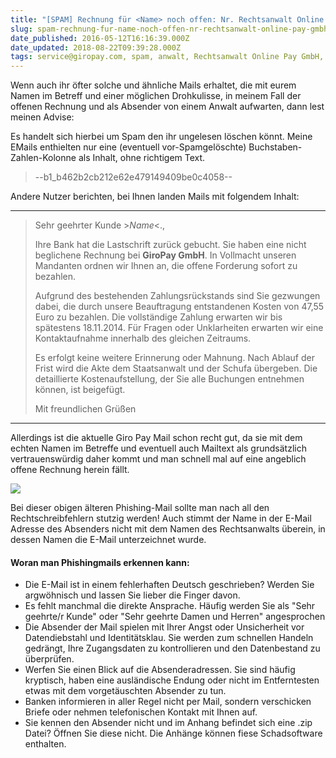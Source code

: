 ```yaml
---
title: "[SPAM] Rechnung für <Name> noch offen: Nr. Rechtsanwalt Online Pay GmbH"
slug: spam-rechnung-fur-name-noch-offen-nr-rechtsanwalt-online-pay-gmbh
date_published: 2016-05-12T16:16:39.000Z
date_updated: 2018-08-22T09:39:28.000Z
tags: service@giropay.com, spam, anwalt, Rechtsanwalt Online Pay GmbH, phishing
---
```


Wenn auch ihr öfter solche und ähnliche Mails erhaltet, die mit eurem Namen im Betreff und einer möglichen Drohkulisse, in meinem Fall der offenen Rechnung und als Absender von einem Anwalt aufwarten, dann lest meinen Advise: 

Es handelt sich hierbei um Spam den ihr ungelesen löschen könnt. Meine EMails enthielten nur eine (eventuell vor-Spamgelöschte) Buchstaben-Zahlen-Kolonne als Inhalt, ohne richtigem Text.

> --b1_b462b2cb212e62e479149409be0c4058--

Andere Nutzer berichten, bei Ihnen landen Mails mit folgendem Inhalt:

---

> Sehr geehrter Kunde >*Name*<.,
> 
> Ihre Bank hat die Lastschrift zurück gebucht. Sie haben eine nicht beglichene Rechnung bei **GiroPay GmbH**. In Vollmacht unseren Mandanten ordnen wir Ihnen an, die offene Forderung sofort zu bezahlen.
> 
> Aufgrund des bestehenden Zahlungsrückstands sind Sie gezwungen dabei, die durch unsere Beauftragung entstandenen Kosten von 47,55 Euro zu bezahlen. Die vollständige Zahlung erwarten wir bis spätestens 18.11.2014. Für Fragen oder Unklarheiten erwarten wir eine Kontaktaufnahme innerhalb des gleichen Zeitraums.
> 
> Es erfolgt keine weitere Erinnerung oder Mahnung. Nach Ablauf der Frist wird die Akte dem Staatsanwalt und der Schufa übergeben. Die detaillierte Kostenaufstellung, der Sie alle Buchungen entnehmen können, ist beigefügt.
> 
> Mit freundlichen Grüßen

---

Allerdings ist die aktuelle Giro Pay Mail schon recht gut, da sie mit dem echten Namen im Betreffe und eventuell auch Mailtext als grundsätzlich vertrauenswürdig daher kommt und man schnell mal auf eine angeblich offene Rechnung herein fällt.

![](__GHOST_URL__/content/images/2016/05/1159601A.jpg)

Bei dieser obigen älteren Phishing-Mail sollte man nach all den Rechtschreibfehlern stutzig werden! Auch stimmt der Name in der E-Mail Adresse des Absenders nicht mit dem Namen des Rechtsanwalts überein, in dessen Namen die E-Mail unterzeichnet wurde.

#### Woran man Phishingmails erkennen kann:

- Die E-Mail ist in einem fehlerhaften Deutsch geschrieben? Werden Sie argwöhnisch und lassen Sie lieber die Finger davon.
- Es fehlt manchmal die direkte Ansprache. Häufig werden Sie als "Sehr geehrte/r Kunde" oder "Sehr geehrte Damen und Herren" angesprochen
- Die Absender der Mail spielen mit Ihrer Angst oder Unsicherheit vor Datendiebstahl und Identitätsklau. Sie werden zum schnellen Handeln gedrängt, Ihre Zugangsdaten zu kontrollieren und den Datenbestand zu überprüfen.
- Werfen Sie einen Blick auf die Absenderadressen. Sie sind häufig kryptisch, haben eine ausländische Endung oder nicht im Entferntesten etwas mit dem vorgetäuschten Absender zu tun.
- Banken informieren in aller Regel nicht per Mail, sondern verschicken Briefe oder nehmen telefonischen Kontakt mit Ihnen auf.
- Sie kennen den Absender nicht und im Anhang befindet sich eine .zip Datei? Öffnen Sie diese nicht. Die Anhänge können fiese Schadsoftware enthalten.

